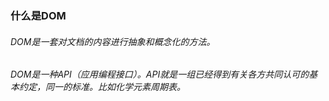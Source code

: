### 什么是DOM
###### DOM是一套对文档的内容进行抽象和概念化的方法。
###### DOM是一种API（应用编程接口）。API就是一组已经得到有关各方共同认可的基本约定，同一的标准。比如化学元素周期表。
